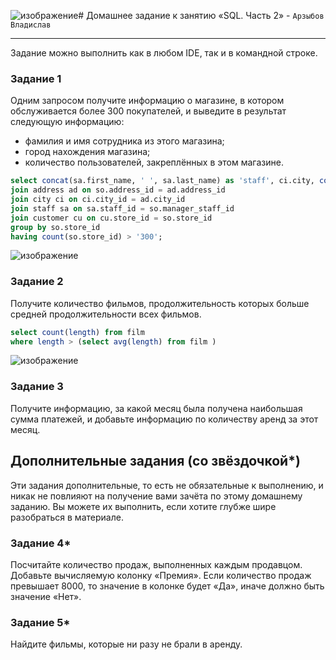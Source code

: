 ![изображение](https://github.com/user-attachments/assets/27d15e90-141d-40e0-b6e2-2c575906837a)# Домашнее задание к занятию «SQL. Часть 2» - `Арзыбов Владислав`


---

Задание можно выполнить как в любом IDE, так и в командной строке.

### Задание 1

Одним запросом получите информацию о магазине, в котором обслуживается более 300 покупателей, и выведите в результат следующую информацию: 
- фамилия и имя сотрудника из этого магазина;
- город нахождения магазина;
- количество пользователей, закреплённых в этом магазине.

```sql
select concat(sa.first_name, ' ', sa.last_name) as 'staff', ci.city, count(so.store_id) as 'customer' from store so
join address ad on so.address_id = ad.address_id
join city ci on ci.city_id = ad.city_id
join staff sa on sa.staff_id = so.manager_staff_id
join customer cu on cu.store_id = so.store_id
group by so.store_id
having count(so.store_id) > '300';
```

![изображение](https://github.com/user-attachments/assets/cda4d5f1-dbb5-46c6-93e9-9f281b41a5ee)


### Задание 2

Получите количество фильмов, продолжительность которых больше средней продолжительности всех фильмов.

```sql
select count(length) from film
where length > (select avg(length) from film )
```

![изображение](https://github.com/user-attachments/assets/dd0e6765-af45-4307-b24c-470779c32f58)


### Задание 3

Получите информацию, за какой месяц была получена наибольшая сумма платежей, и добавьте информацию по количеству аренд за этот месяц.


## Дополнительные задания (со звёздочкой*)
Эти задания дополнительные, то есть не обязательные к выполнению, и никак не повлияют на получение вами зачёта по этому домашнему заданию. Вы можете их выполнить, если хотите глубже шире разобраться в материале.

### Задание 4*

Посчитайте количество продаж, выполненных каждым продавцом. Добавьте вычисляемую колонку «Премия». Если количество продаж превышает 8000, то значение в колонке будет «Да», иначе должно быть значение «Нет».

### Задание 5*

Найдите фильмы, которые ни разу не брали в аренду.
